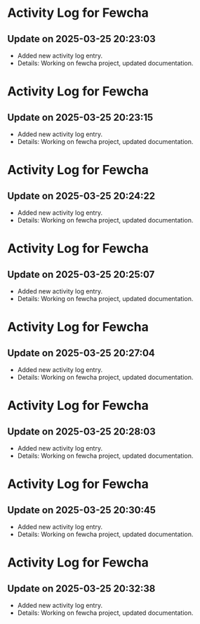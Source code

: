 # Activity Log for Fewcha

## Update on 2025-03-25 20:23:03
- Added new activity log entry.
- Details: Working on fewcha project, updated documentation.

# Activity Log for Fewcha

## Update on 2025-03-25 20:23:15
- Added new activity log entry.
- Details: Working on fewcha project, updated documentation.

# Activity Log for Fewcha

## Update on 2025-03-25 20:24:22
- Added new activity log entry.
- Details: Working on fewcha project, updated documentation.

# Activity Log for Fewcha

## Update on 2025-03-25 20:25:07
- Added new activity log entry.
- Details: Working on fewcha project, updated documentation.

# Activity Log for Fewcha

## Update on 2025-03-25 20:27:04
- Added new activity log entry.
- Details: Working on fewcha project, updated documentation.

# Activity Log for Fewcha

## Update on 2025-03-25 20:28:03
- Added new activity log entry.
- Details: Working on fewcha project, updated documentation.

# Activity Log for Fewcha

## Update on 2025-03-25 20:30:45
- Added new activity log entry.
- Details: Working on fewcha project, updated documentation.

# Activity Log for Fewcha

## Update on 2025-03-25 20:32:38
- Added new activity log entry.
- Details: Working on fewcha project, updated documentation.


